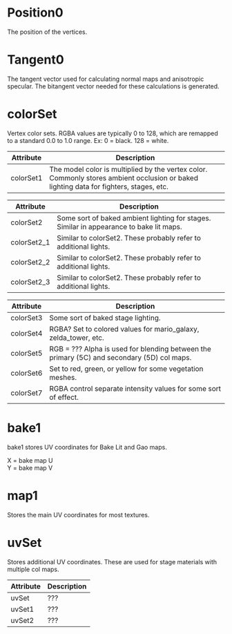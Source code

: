 # Position0
The position of the vertices.

# Tangent0
The tangent vector used for calculating normal maps and anisotropic specular. The bitangent vector needed for these calculations is generated.

# colorSet
Vertex color sets. RGBA values are typically 0 to 128, which are remapped to a standard 0.0 to 1.0 range. Ex: 0 = black. 128 = white.

| Attribute | Description |
| --- | --- |
| colorSet1 | The model color is multiplied by the vertex color. Commonly stores ambient occlusion or baked lighting data for fighters, stages, etc. |

| Attribute | Description |
| --- | --- |
| colorSet2 | Some sort of baked ambient lighting for stages. Similar in appearance to bake lit maps. |
| colorSet2_1 | Similar to colorSet2. These probably refer to additional lights. |
| colorSet2_2 | Similar to colorSet2. These probably refer to additional lights. |
| colorSet2_3 | Similar to colorSet2. These probably refer to additional lights. |

| Attribute | Description |
| --- | --- |
| colorSet3 | Some sort of baked stage lighting. |
| colorSet4 | RGBA? Set to colored values for mario_galaxy, zelda_tower, etc. |
| colorSet5 | RGB = ??? Alpha is used for blending between the primary (5C) and secondary (5D) col maps.  |
| colorSet6 | Set to red, green, or yellow for some vegetation meshes.  |
| colorSet7 | RGBA control separate intensity values for some sort of effect. |

# bake1
bake1 stores UV coordinates for Bake Lit and Gao maps.

X = bake map U  
Y = bake map V  

# map1
Stores the main UV coordinates for most textures.

# uvSet
Stores additional UV coordinates. These are used for stage materials with multiple col maps.

| Attribute | Description |
| --- | --- |
| uvSet | ??? |
| uvSet1 | ??? |
| uvSet2 | ??? |
